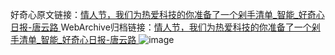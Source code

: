 好奇心原文链接：[情人节，我们为热爱科技的你准备了一个剁手清单_智能_好奇心日报-唐云路 ](https://www.qdaily.com/articles/6034.html)
WebArchive归档链接：[情人节，我们为热爱科技的你准备了一个剁手清单_智能_好奇心日报-唐云路 ](https://web.archive.org/web/https://www.qdaily.com/articles/6034.html)
![image](http://ww3.sinaimg.cn/large/007d5XDply1g3x004osp2j30vy0gh0x3)